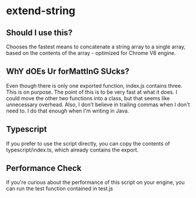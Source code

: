 # extend-string
## Should I use this?
Chooses the fastest means to concatenate a string array to a single array, based on the contents of the array - optimized for Chrome V8 engine.

## WhY dOEs Ur forMattInG SUcks?
Even though there is only one exported function, index.js contains three.  This is on purpose.  The point of this is to be very fast at what it does.  I could move the other two functions into a class, but that seems like unnecessary overhead.  Also, I don't believe in trailing commas when I don't need to.  I do that enough when I'm writing in Java.

## Typescript
If you prefer to use the script directly, you can copy the contents of typescript/index.ts, which already contains the export.

## Performance Check
If you're curious about the performance of this script on your engine, you can run the test function contained in test.js